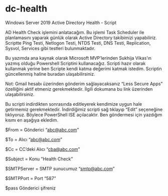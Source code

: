 # dc-health
Windows Server 2019 Active Directory Health - Script

AD Health Check işlemini anlatacağım. Bu işlemi Task Scheduler ile planlamasını yaparak günlük olarak Active Directory takibimizi yapabiliriz. Scriptte Ping Testi, Netlogon Testi, NTDS Testi, DNS Testi, Replication, Sysvol, Services gibi testleri bulunmaktadır.

Bu yazımda ana kaynak olarak Microsoft MVP’lerinden Sukhija Vikas’ın yazmış olduğu Powershell Scriptini kullanacağız. Scripti hazır olarak kullanmak yerine ben Scripte kendi katma değerimi katmak istedim. Scriptin güncellenmiş haline buradan ulaşabilirsiniz. 

Not: Gmail hesabı üzerinden gönderim sağlayacaksanız “Less Secure Apps” özelliğini aktif etmeniz gerekmektedir. İlgili dokumana bu link üzerinden ulaşabilirsiniz.

Bu scripti indirdikten sonrasında editleyerek kendimize uygun hale getirmemiz gerekmektedir.
İndirdiğimiz scripti sağ tıklayıp “Edit” seçeneğine tıklıyoruz. Böylece PowerShell ISE açılacaktır. Ben göndermesi için yazdığım kısmı en aşağıya ekledim.

$From = Gönderici “abc@abc.com”

$To = Alıcı “abc@abc.com”

$Cc = CC’deki Alıcı “cba@abc.com”

$Subject = Konu ”Health Check”

$SMTPServer = SMTP sunucumuz “smtp@abc.com”

$SMTPPort = Port “587”

$pass Gönderici şifreniz
